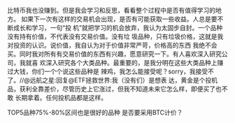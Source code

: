 比特币我也没赚到。但是我会学习和反思，看看整个过程中是否有值得学习的地方。
如果下一次有这样的交易机会出现，是否有可能获取一些收益。人总是要不断成长和学习，一句“投
机”就把学习的机会放弃，我认为太固步自封。一个品种没有持有价值，不代表没有交易价值。没有垃
圾品种，只有垃圾价格，这就是我对投资的认识。说价值，我自认为对于价值非常严苛，价格高的东西
我绝不会买。同时我对所有有交易价值的东西有兴趣，愿意研究一下。有人喜欢深入研究公司，我就喜
欢深入研究各个大类品种。最重要的，是我分明在这些大类品种上赚过大钱，你们一个个说这些品种是
辣鸡，我怎么能接受呢？sorry，我接受不了。//@远航之星:回复@ETF拯救世界:我（没有们）是想表
达，黄金是个投机品，获利全靠差价，尽管历史上它涨过，但我不知道未来它怎么样，即便买了也不敢
长期拿着。任何投机品都是这样。


TOP5品种75%-80%区间也是很好的品种
是否要采用BTC计价？


